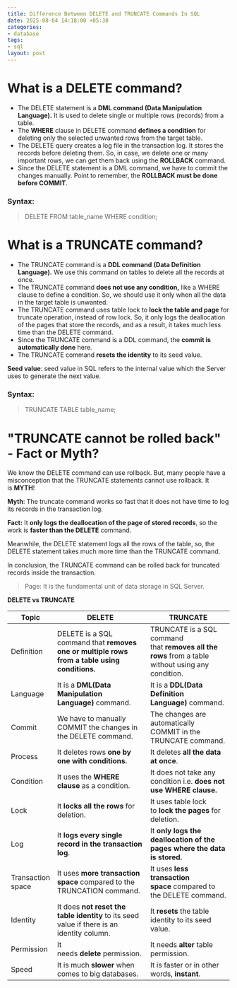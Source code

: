 ```yaml
---
title: Difference Between DELETE and TRUNCATE Commands In SQL
date: 2025-08-04 14:18:00 +05:30
categories:
- database
tags:
- sql
layout: post
---
```


# **What is a DELETE command?**

- The DELETE statement is a **DML command (Data Manipulation Language).** It is used to delete single or multiple rows (records) from a table.
- The **WHERE** clause in DELETE command **defines a condition** for deleting only the selected unwanted rows from the target table.
- The DELETE query creates a log file in the transaction log. It stores the records before deleting them. So, in case, we delete one or many important rows, we can get them back using the **ROLLBACK** command.
- Since the DELETE statement is a DML command, we have to commit the changes manually. Point to remember, the **ROLLBACK must be done before COMMIT**.

### **Syntax:**

> DELETE FROM table_name WHERE condition;
> 

# **What is a TRUNCATE command?**

- The TRUNCATE command is a **DDL command** **(Data Definition Language).** We use this command on tables to delete all the records at once.
- The TRUNCATE command **does not use any condition,** like a WHERE clause to define a condition. So, we should use it only when all the data in the target table is unwanted.
- The TRUNCATE command uses table lock to **lock the table and page** for truncate operation, instead of row lock. So, it only logs the deallocation of the pages that store the records, and as a result, it takes much less time than the DELETE command.
- Since the TRUNCATE command is a DDL command, the **commit is automatically done** here.
- The TRUNCATE command **resets the identity** to its seed value.

**Seed value**: seed value in SQL refers to the internal value which the Server uses to generate the next value.

### **Syntax:**

> TRUNCATE TABLE table_name;
> 

# **"TRUNCATE cannot be rolled back" - Fact or Myth?**

We know the DELETE command can use rollback. But, many people have a misconception that the TRUNCATE statements cannot use rollback. It is **MYTH**!

**Myth**: The truncate command works so fast that it does not have time to log its records in the transaction log.

**Fact:** It **only logs the deallocation of the page of stored records**, so the work is **faster than the DELETE** command.

Meanwhile, the DELETE statement logs all the rows of the table, so, the DELETE statement takes much more time than the TRUNCATE command.

In conclusion, the TRUNCATE command can be rolled back for truncated records inside the transaction.

> Page: It is the fundamental unit of data storage in SQL Server.
> 

**DELETE vs TRUNCATE**

| Topic | DELETE | TRUNCATE |
| --- | --- | --- |
| Definition | DELETE is a SQL command that **removes one or multiple rows from a table using conditions.** | TRUNCATE is a SQL command that **removes all the rows** from a table without using any condition. |
| Language | It is a **DML(Data Manipulation Language)** command. | It is a **DDL(Data Definition Language)** command. |
| Commit | We have to manually COMMIT the changes in the DELETE command. | The changes are automatically COMMIT in the TRUNCATE command. |
| Process | It deletes rows **one by one with conditions.** | It deletes **all the data at once**. |
| Condition | It uses the **WHERE clause** as a condition. | It does not take any condition i.e. **does not use WHERE clause.** |
| Lock | It **locks all the rows** for deletion. | It uses table lock to **lock the pages** for deletion. |
| Log | It **logs every single record in the transaction log**. | It **only logs the deallocation of the pages where the data is stored.** |
| Transaction space | It uses **more transaction space** compared to the TRUNCATION command. | It uses **less transaction space** compared to the DELETE command. |
| Identity | It does **not reset the table identity** to its seed value if there is an identity column. | It **resets** the table identity to its seed value. |
| Permission | It needs **delete** permission. | It needs **alter** table permission. |
| Speed | It is much **slower** when comes to big databases. | It is faster or in other words, **instant**. |